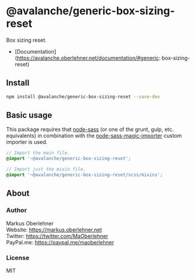 # @avalanche/generic-box-sizing-reset
Box sizing reset.

- [Documentation](https://avalanche.oberlehner.net/documentation/#generic: box-sizing-reset)

## Install
```bash
npm install @avalanche/generic-box-sizing-reset --save-dev
```

## Basic usage
This package requires that [node-sass](https://github.com/sass/node-sass) (or one of the grunt, gulp, etc. equivalents) in combination with the [node-sass-magic-importer](https://github.com/maoberlehner/node-sass-magic-importer) custom importer is used.

```scss
// Import the main file.
@import '~@avalanche/generic-box-sizing-reset';

// Import just the mixin file.
@import '~@avalanche/generic-box-sizing-reset/scss/mixins';
```

## About
### Author
Markus Oberlehner  
Website: https://markus.oberlehner.net  
Twitter: https://twitter.com/MaOberlehner  
PayPal.me: https://paypal.me/maoberlehner

### License
MIT
